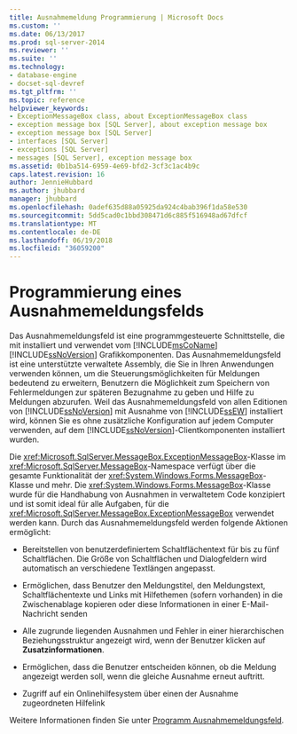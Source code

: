 ```yaml
---
title: Ausnahmemeldung Programmierung | Microsoft Docs
ms.custom: ''
ms.date: 06/13/2017
ms.prod: sql-server-2014
ms.reviewer: ''
ms.suite: ''
ms.technology:
- database-engine
- docset-sql-devref
ms.tgt_pltfrm: ''
ms.topic: reference
helpviewer_keywords:
- ExceptionMessageBox class, about ExceptionMessageBox class
- exception message box [SQL Server], about exception message box
- exception message box [SQL Server]
- interfaces [SQL Server]
- exceptions [SQL Server]
- messages [SQL Server], exception message box
ms.assetid: 0b1ba514-6959-4e69-bfd2-3cf3c1ac4b9c
caps.latest.revision: 16
author: JennieHubbard
ms.author: jhubbard
manager: jhubbard
ms.openlocfilehash: 0adef635d88a05925da924c4bab396f1da58e530
ms.sourcegitcommit: 5dd5cad0c1bbd308471d6c885f516948ad67dfcf
ms.translationtype: MT
ms.contentlocale: de-DE
ms.lasthandoff: 06/19/2018
ms.locfileid: "36059200"
---
```

# <a name="exception-message-box-programming"></a>Programmierung eines Ausnahmemeldungsfelds
  Das Ausnahmemeldungsfeld ist eine programmgesteuerte Schnittstelle, die mit installiert und verwendet vom [!INCLUDE[msCoName](../../includes/msconame-md.md)] [!INCLUDE[ssNoVersion](../../includes/ssnoversion-md.md)] Grafikkomponenten. Das Ausnahmemeldungsfeld ist eine unterstützte verwaltete Assembly, die Sie in Ihren Anwendungen verwenden können, um die Steuerungsmöglichkeiten für Meldungen bedeutend zu erweitern, Benutzern die Möglichkeit zum Speichern von Fehlermeldungen zur späteren Bezugnahme zu geben und Hilfe zu Meldungen abzurufen. Weil das Ausnahmemeldungsfeld von allen Editionen von [!INCLUDE[ssNoVersion](../../includes/ssnoversion-md.md)] mit Ausnahme von [!INCLUDE[ssEW](../../includes/ssew-md.md)] installiert wird, können Sie es ohne zusätzliche Konfiguration auf jedem Computer verwenden, auf dem [!INCLUDE[ssNoVersion](../../includes/ssnoversion-md.md)]-Clientkomponenten installiert wurden.  
  
 Die <xref:Microsoft.SqlServer.MessageBox.ExceptionMessageBox>-Klasse im <xref:Microsoft.SqlServer.MessageBox>-Namespace verfügt über die gesamte Funktionalität der <xref:System.Windows.Forms.MessageBox>-Klasse und mehr. Die <xref:System.Windows.Forms.MessageBox>-Klasse wurde für die Handhabung von Ausnahmen in verwaltetem Code konzipiert und ist somit ideal für alle Aufgaben, für die <xref:Microsoft.SqlServer.MessageBox.ExceptionMessageBox> verwendet werden kann. Durch das Ausnahmemeldungsfeld werden folgende Aktionen ermöglicht:  
  
-   Bereitstellen von benutzerdefiniertem Schaltflächentext für bis zu fünf Schaltflächen. Die Größe von Schaltflächen und Dialogfeldern wird automatisch an verschiedene Textlängen angepasst.  
  
-   Ermöglichen, dass Benutzer den Meldungstitel, den Meldungstext, Schaltflächentexte und Links mit Hilfethemen (sofern vorhanden) in die Zwischenablage kopieren oder diese Informationen in einer E-Mail-Nachricht senden  
  
-   Alle zugrunde liegenden Ausnahmen und Fehler in einer hierarchischen Beziehungsstruktur angezeigt wird, wenn der Benutzer klicken auf **Zusatzinformationen**.  
  
-   Ermöglichen, dass die Benutzer entscheiden können, ob die Meldung angezeigt werden soll, wenn die gleiche Ausnahme erneut auftritt.  
  
-   Zugriff auf ein Onlinehilfesystem über einen der Ausnahme zugeordneten Hilfelink  
  
 Weitere Informationen finden Sie unter [Programm Ausnahmemeldungsfeld](../../../2014/database-engine/dev-guide/program-exception-message-box.md).  
  
  